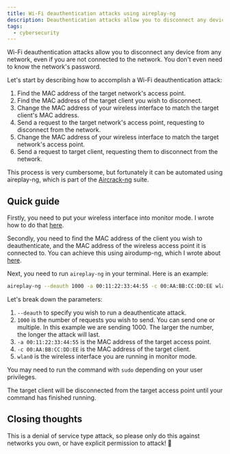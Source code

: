 ```yaml
---
title: Wi-Fi deauthentication attacks using aireplay-ng
description: Deauthentication attacks allow you to disconnect any device from any network, even if you are not connected to the network.
tags:
  - cybersecurity
---
```


Wi-Fi deauthentication attacks allow you to disconnect any device from any network, even if you are not connected to the network. You don't even need to know the network's password.

Let's start by describing how to accomplish a Wi-Fi deauthentication attack:

1. Find the MAC address of the target network's access point.
2. Find the MAC address of the target client you wish to disconnect.
3. Change the MAC address of your wireless interface to match the target client's MAC address.
4. Send a request to the target network's access point, requesting to disconnect from the network.
5. Change the MAC address of your wireless interface to match the target network's access point.
6. Send a request to target client, requesting them to disconnect from the network.

This process is very cumbersome, but fortunately it can be automated using aireplay-ng, which is part of the [Aircrack-ng](https://aircrack-ng.org/) suite.

## Quick guide

Firstly, you need to put your wireless interface into monitor mode. I wrote how to do that [here](/how-to-enable-monitor-mode/).

Secondly, you need to find the MAC address of the client you wish to deauthenticate, and the MAC address of the wireless access point it is connected to. You can achieve this using airodump-ng, which I wrote about [here](/how-to-sniff-wi-fi-packets-using-airodump-ng/).

Next, you need to run `aireplay-ng` in your terminal. Here is an example:

```sh
aireplay-ng --deauth 1000 -a 00:11:22:33:44:55 -c 00:AA:BB:CC:DD:EE wlan0
```

Let's break down the parameters:

1. `--deauth` to specify you wish to run a deauthenticate attack.
2. `1000` is the number of requests you wish to send. You can send one or multiple. In this example we are sending 1000. The larger the number, the longer the attack will last.
3. `-a 00:11:22:33:44:55` is the MAC address of the target access point.
4. `-c 00:AA:BB:CC:DD:EE` is the MAC address of the target client.
5. `wlan0` is the wireless interface you are running in monitor mode.

You may need to run the command with `sudo` depending on your user privileges.

The target client will be disconnected from the target access point until your command has finished running.

## Closing thoughts

This is a denial of service type attack, so please only do this against networks you own, or have explicit permission to attack! 🙏
